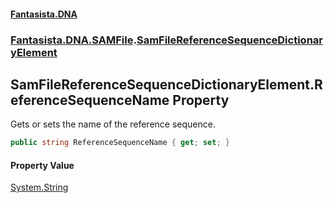 #### [Fantasista.DNA](index.md 'index')
### [Fantasista.DNA.SAMFile](Fantasista.DNA.SAMFile.md 'Fantasista.DNA.SAMFile').[SamFileReferenceSequenceDictionaryElement](Fantasista.DNA.SAMFile.SamFileReferenceSequenceDictionaryElement.md 'Fantasista.DNA.SAMFile.SamFileReferenceSequenceDictionaryElement')

## SamFileReferenceSequenceDictionaryElement.ReferenceSequenceName Property

Gets or sets the name of the reference sequence.

```csharp
public string ReferenceSequenceName { get; set; }
```

#### Property Value
[System.String](https://docs.microsoft.com/en-us/dotnet/api/System.String 'System.String')